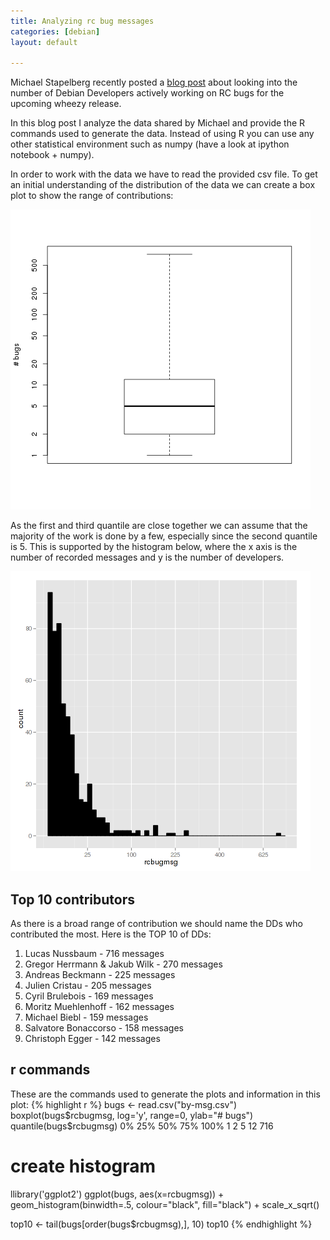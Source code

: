 ```yaml
---
title: Analyzing rc bug messages
categories: [debian]
layout: default

---
```



Michael Stapelberg recently posted a
[blog post](http://people.debian.org/~stapelberg//2013/03/31/analyzing-rc-bug-messages.html)
about looking into the number of Debian Developers actively working on RC
bugs for the upcoming wheezy release.

In this blog post I analyze the data shared by Michael and provide the R
commands used to generate the data. Instead of using R you can use any
other statistical environment such as numpy (have a look at ipython
notebook + numpy).

In order to work with the data we have to read the provided csv file. To
get an initial understanding of the distribution of the data we can create
a box plot to show the range of contributions:

![boxplot](/blog/assets/img/debian-boxplot.png)

As the first and third quantile are close together we can assume that the
majority of the work is done by a few, especially since the second quantile
is 5. This is supported by the histogram below, where the x axis is the number of recorded messages and y is the
number of developers.

![histogram](/blog/assets/img/debian-histogram.png)

## Top 10 contributors

As there is a broad range of contribution we should name the DDs who
contributed the most. Here is the TOP 10 of DDs:

1. Lucas Nussbaum - 716 messages
2. Gregor Herrmann & Jakub Wilk - 270 messages
3. Andreas Beckmann - 225 messages
4. Julien Cristau - 205 messages
5. Cyril Brulebois - 169 messages
6. Moritz Muehlenhoff - 162 messages
7. Michael Biebl - 159 messages
8. Salvatore Bonaccorso - 158 messages
9. Christoph Egger - 142 messages


## r commands

These are the commands used to generate the plots and information in this plot:
{% highlight r %}
bugs <- read.csv("by-msg.csv")
boxplot(bugs$rcbugmsg, log='y', range=0, ylab="# bugs")
quantile(bugs$rcbugmsg)
0%  25%  50%  75% 100%
1    2    5   12  716

# create histogram
llibrary('ggplot2')
ggplot(bugs, aes(x=rcbugmsg)) + geom_histogram(binwidth=.5, colour="black", fill="black") + scale_x_sqrt()

top10 <- tail(bugs[order(bugs$rcbugmsg),], 10)
top10
{% endhighlight %}
